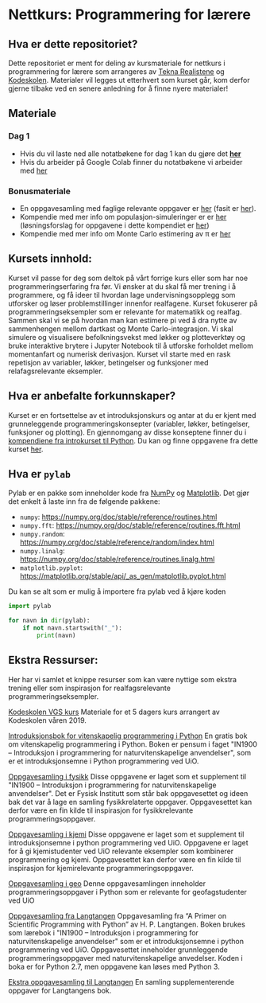 # Nettkurs: Programmering for lærere

## Hva er dette repositoriet?
Dette repositoriet er ment for deling av kursmateriale for nettkurs i programmering for lærere som arrangeres av [Tekna Realistene](https://www.tekna.no/realistene) og [Kodeskolen](https://simulakodeskolen.no/). Materialer vil legges ut etterhvert som kurset går, kom derfor gjerne tilbake ved en senere anledning for å finne nyere materialer!

## Materiale
### Dag 1
* Hvis du vil laste ned alle notatbøkene for dag 1 kan du gjøre det **[her](https://github.com/kodeskolen/tekna_h21_videre/raw/main/dag1/materiale_dag1.zip)**
* Hvis du arbeider på Google Colab finner du notatbøkene vi arbeider med [her](dag1/google_colab)

### Bonusmateriale
* En oppgavesamling med faglige relevante oppgaver er [her](bonus/faglig_relevante_oppgaver.pdf) (fasit er [her](bonus/faglig_relevante_oppgaver_fasit.pdf)).
* Kompendie med mer info om populasjon-simuleringer er er [her](bonus/befolkningsvekst_kompendie.pdf) (løsningsforslag for oppgavene i dette kompendiet er [her](bonus/befolkningsvekst_fasit.pdf))
* Kompendie med mer info om Monte Carlo estimering av π er [her](bonus/pi_estimering_kompendie.pdf)

## Kursets innhold:
Kurset vil passe for deg som deltok på vårt forrige kurs eller som har noe programmeringserfaring fra før. Vi ønsker at du skal få mer trening i å programmere, og få ideer til hvordan lage undervisningsopplegg som utforsker og løser problemstillinger innenfor realfagene.
Kurset fokuserer på programmeringseksempler som er relevante for matematikk og realfag. Sammen skal vi se på hvordan man kan estimere pi ved å dra nytte av sammenhengen mellom dartkast og Monte Carlo-integrasjon. Vi skal simulere og visualisere befolkningsvekst med løkker og plotteverktøy og bruke interaktive brytere i Jupyter Notebook til å utforske forholdet mellom momentanfart og numerisk derivasjon. Kurset vil starte med en rask repetisjon av variabler, løkker, betingelser og funksjoner med relafagsrelevante eksempler.

## Hva er anbefalte forkunnskaper?
Kurset er en fortsettelse av et introduksjonskurs og antar at du er kjent med grunneleggende programmeringskonsepter (variabler, løkker, betingelser, funksjoner og plotting).
En gjennomgang av disse konseptene finner du i [kompendiene fra introkurset til Python](introkurs/kompendier). Du kan og finne oppgavene fra dette kurset [her](introkurs/oppgaver).

## Hva er `pylab`
Pylab er en pakke som inneholder kode fra [NumPy](https://numpy.org/) og [Matplotlib](https://matplotlib.org/). Det gjør det enkelt å laste inn fra de følgende pakkene:

 * `numpy`: https://numpy.org/doc/stable/reference/routines.html
 * `numpy.fft`: https://numpy.org/doc/stable/reference/routines.fft.html
 * `numpy.random`: https://numpy.org/doc/stable/reference/random/index.html
 * `numpy.linalg`: https://numpy.org/doc/stable/reference/routines.linalg.html
 * `matplotlib.pyplot`: https://matplotlib.org/stable/api/_as_gen/matplotlib.pyplot.html

Du kan se alt som er mulig å importere fra pylab ved å kjøre koden

```python
import pylab

for navn in dir(pylab):
    if not navn.startswith("_"):
        print(navn)
```


## Ekstra Ressurser:
Her har vi samlet et knippe resurser som kan være nyttige som ekstra trening eller som inspirasjon for realfagsrelevante programmeringseksempler. 

[Kodeskolen VGS kurs](https://github.com/kodeskolen/vgs)
Materiale for et 5 dagers kurs arrangert av Kodeskolen våren 2019. 

[Introduksjonsbok for vitenskapelig programmering i Python](https://link.springer.com/book/10.1007/978-3-030-50356-7)
En gratis bok om vitenskapelig programmering i Python. Boken er pensum i faget "IN1900 – Introduksjon i programmering for naturvitenskapelige anvendelser", som er et introduksjonsemne i Python programmering ved UiO.

[Oppgavesamling i fysikk](https://github.com/kodeskolen/vgs/blob/master/Oppgavesamlinger/Oppgavesamling%20i%20fysikk.pdf)
Disse oppgavene er laget som et supplement til "IN1900 – Introduksjon i programmering for naturvitenskapelige anvendelser". Det er Fysisk Institutt som står bak oppgavesettet og ideen bak det var å lage en samling fysikkrelaterte oppgaver. Oppgavesettet kan derfor være en fin kilde til inspirasjon for fysikkrelevante programmeringsoppgaver.

[Oppgavesamling i kjemi](https://github.com/kodeskolen/vgs/blob/master/Oppgavesamlinger/Oppgavesamling%20i%20kjemi.pdf)
Disse oppgavene er laget som et supplement til introduksjonsemne i python programmering ved UiO. Oppgavene er laget for å gi kjemistudenter ved UiO relevante eksempler som kombinerer programmering og kjemi. Oppgavesettet kan derfor være en fin kilde til inspirasjon for kjemirelevante programmeringsoppgaver.

[Oppgavesamling i geo](https://github.com/kodeskolen/vgs/blob/master/Oppgavesamlinger/Oppgavesamling%20i%20geo.pdf)
Denne oppgavesamlingen inneholder programmeringsoppgaver i Python som er relevante for geofagstudenter ved UiO

[Oppgavesamling fra Langtangen](https://github.com/kodeskolen/vgs/blob/master/Oppgavesamlinger/Oppgavesamling%20fra%20Langtangen.pdf)
Oppgavesamling fra “A Primer on Scientific Programming with Python” av H. P. Langtangen. Boken brukes som lærebok i "IN1900 – Introduksjon i programmering for naturvitenskapelige anvendelser" som er et introduksjonsemne i python programmering ved UiO. Oppgavesettet inneholder grunnleggende programmeringsoppgaver med naturvitenskapelige anvedelser. Koden i boka er for Python 2.7, men oppgavene kan løses med Python 3.

[Ekstra oppgavesamling til Langtangen](https://github.com/kodeskolen/vgs/blob/master/Oppgavesamlinger/Ekstraoppgaver%20til%20Langtangen.pdf)
En samling supplementerende oppgaver for Langtangens bok.
